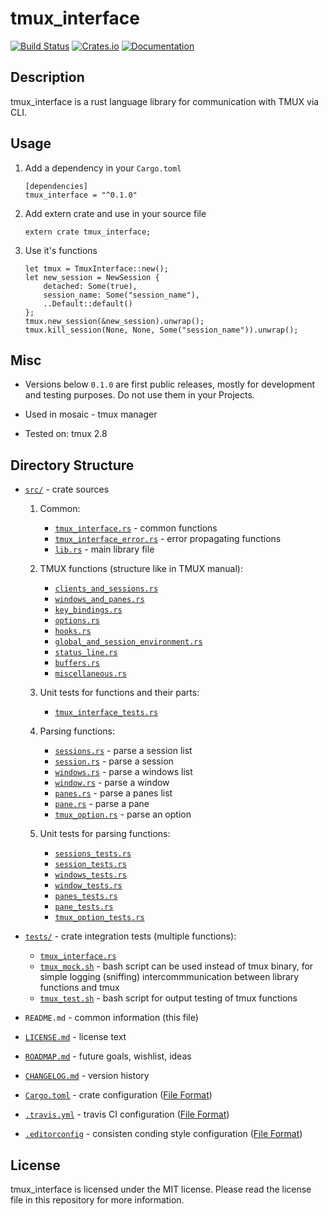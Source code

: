 # tmux_interface

[![Build Status](https://travis-ci.com/AntonGepting/tmux-interface-rs.svg?branch=master)](https://travis-ci.com/AntonGepting/tmux-interface-rs)
[![Crates.io](https://img.shields.io/crates/v/tmux_interface.svg)](https://crates.io/crates/tmux_interface)
[![Documentation](https://docs.rs/tmux_interface/badge.svg)](https://docs.rs/tmux_interface)

## Description

tmux_interface is a rust language library for communication with TMUX via CLI.


## Usage

1. Add a dependency in your `Cargo.toml`

    ```
    [dependencies]
    tmux_interface = "^0.1.0"
    ```

2. Add extern crate and use in your source file

    ```
    extern crate tmux_interface;
    ```

3. Use it's functions
    ```
    let tmux = TmuxInterface::new();
    let new_session = NewSession {
        detached: Some(true),
        session_name: Some("session_name"),
        ..Default::default()
    };
    tmux.new_session(&new_session).unwrap();
    tmux.kill_session(None, None, Some("session_name")).unwrap();
    ```


## Misc

- Versions below `0.1.0` are first public releases, mostly for development
and testing purposes. Do not use them in your Projects.

- Used in mosaic - tmux manager

- Tested on: tmux 2.8

<!---
## Project Structure
-->


## Directory Structure

- [`src/`](src/) - crate sources

    1. Common:

        - [`tmux_interface.rs`](src/tmux_interface.rs) - common functions
        - [`tmux_interface_error.rs`](src/tmux_interface_error.rs) - error propagating functions
        - [`lib.rs`](src/lib.rs) - main library file

    2. TMUX functions (structure like in TMUX manual):

        - [`clients_and_sessions.rs`](src/clients_and_sessions.rs)
        - [`windows_and_panes.rs`](src/windows_and_panes.rs)
        - [`key_bindings.rs`](src/key_bindings.rs)
        - [`options.rs`](src/options.rs)
        - [`hooks.rs`](src/hooks.rs)
        - [`global_and_session_environment.rs`](src/global_and_session_environment.rs)
        - [`status_line.rs`](src/status_line.rs)
        - [`buffers.rs`](src/buffers.rs)
        - [`miscellaneous.rs`](src/miscellaneous.rs)

    3. Unit tests for functions and their parts:

        - [`tmux_interface_tests.rs`](src/tmux_interface_tests.rs)

    4. Parsing functions:

        - [`sessions.rs`](src/sessions.rs) - parse a session list
        - [`session.rs`](src/session.rs) - parse a session
        - [`windows.rs`](src/windows.rs) - parse a windows list
        - [`window.rs`](src/window.rs) - parse a window
        - [`panes.rs`](src/panes.rs) - parse a panes list
        - [`pane.rs`](src/pane.rs) - parse a pane
        - [`tmux_option.rs`](src/tmux_option.rs) - parse an option

    5. Unit tests for parsing functions:

        - [`sessions_tests.rs`](src/sessions_tests.rs)
        - [`session_tests.rs`](src/session_tests.rs)
        - [`windows_tests.rs`](src/windows_tests.rs)
        - [`window_tests.rs`](src/window_tests.rs)
        - [`panes_tests.rs`](src/panes_tests.rs)
        - [`pane_tests.rs`](src/pane_tests.rs)
        - [`tmux_option_tests.rs`](src/tmux_option_tests.rs)

- [`tests/`](tests/) - crate integration tests (multiple functions):

    - [`tmux_interface.rs`](tests/tmux_interface.rs)
    - [`tmux_mock.sh`](tests/tmux_mock.sh) - bash script can be used instead of tmux binary, for simple logging
        (sniffing) intercommmunication between library functions and tmux
    - [`tmux_test.sh`](tests/tmux_test.sh) - bash script for output testing of tmux functions

- `README.md` - common information (this file)
- [`LICENSE.md`](LICENSE.md) - license text
- [`ROADMAP.md`](ROADMAP.md) - future goals, wishlist, ideas
- [`CHANGELOG.md`](CHANGELOG.md) - version history
- [`Cargo.toml`](Cargo.toml) - crate configuration ([File Format](https://doc.rust-lang.org/cargo/reference/manifest.html))
- [`.travis.yml`](.travis.yml) - travis CI configuration ([File Format](https://docs.travis-ci.com/user/tutorial/))
- [`.editorconfig`](.editorconfig) - consisten conding style configuration ([File Format](https://editorconfig.org/#file-format-details))


## License

tmux_interface is licensed under the MIT license. Please read the license
file in this repository for more information.
